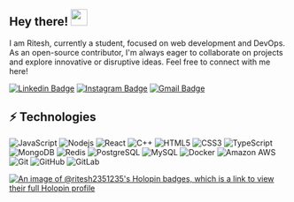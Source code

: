 ## Hey there! <img src="https://raw.githubusercontent.com/aemmadi/aemmadi/master/wave.gif" width="30">

I am Ritesh, currently a student, focused on web development and DevOps. As an open-source contributor, I'm always eager to collaborate on projects and explore innovative or disruptive ideas. Feel free to connect with me here! 

[![Linkedin Badge](https://img.shields.io/badge/-riteshhiremath-blue?style=flat-square&logo=Linkedin&logoColor=white&link=www.linkedin.com/in/ritesh-hiremath-692904222)](www.linkedin.com/in/ritesh-hiremath-692904222)
[![Instagram Badge](https://img.shields.io/badge/-_riteshhiremath-purple?style=flat-square&logo=instagram&logoColor=white&link=https://instagram.com/_riteshhiremath/)](https://instagram.com/_riteshhiremath)
[![Gmail Badge](https://img.shields.io/badge/-riteshhiremath6@gmail.com-c14438?style=flat-square&logo=Gmail&logoColor=white&link=mailto:riteshhiremath6@gmail.com)](mailto:riteshhiremath6@gmail.com)

## ⚡ Technologies

![JavaScript](https://img.shields.io/badge/-JavaScript-black?style=flat-square&logo=javascript)
![Nodejs](https://img.shields.io/badge/-Nodejs-black?style=flat-square&logo=Node.js)
![React](https://img.shields.io/badge/-React-black?style=flat-square&logo=react)
![C++](https://img.shields.io/badge/-C++-00599C?style=flat-square&logo=c)
![HTML5](https://img.shields.io/badge/-HTML5-E34F26?style=flat-square&logo=html5&logoColor=white)
![CSS3](https://img.shields.io/badge/-CSS3-1572B6?style=flat-square&logo=css3)
![TypeScript](https://img.shields.io/badge/-TypeScript-007ACC?style=flat-square&logo=typescript)
![MongoDB](https://img.shields.io/badge/-MongoDB-black?style=flat-square&logo=mongodb)
![Redis](https://img.shields.io/badge/-Redis-black?style=flat-square&logo=Redis)
![PostgreSQL](https://img.shields.io/badge/-PostgreSQL-336791?style=flat-square&logo=postgresql)
![MySQL](https://img.shields.io/badge/-MySQL-black?style=flat-square&logo=mysql)
![Docker](https://img.shields.io/badge/-Docker-black?style=flat-square&logo=docker)
![Amazon AWS](https://img.shields.io/badge/Amazon%20AWS-232F3E?style=flat-square&logo=amazon-aws)
![Git](https://img.shields.io/badge/-Git-black?style=flat-square&logo=git)
![GitHub](https://img.shields.io/badge/-GitHub-181717?style=flat-square&logo=github)
![GitLab](https://img.shields.io/badge/-GitLab-FCA121?style=flat-square&logo=gitlab)


[![An image of @ritesh2351235's Holopin badges, which is a link to view their full Holopin profile](https://holopin.me/ritesh2351235)](https://holopin.io/@ritesh2351235)

